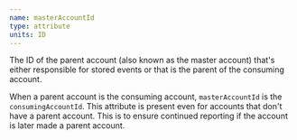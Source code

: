 ```yaml
---
name: masterAccountId
type: attribute
units: ID
---
```


The ID of the parent account (also known as the master account) that's either responsible for stored events or that is the parent of the consuming account.

When a parent account is the consuming account, `masterAccountId` is the `consumingAccountId`. This attribute is present even for accounts that don't have a parent account. This is to ensure continued reporting if the account is later made a parent account.